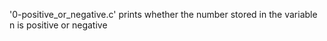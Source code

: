 '0-positive_or_negative.c' prints whether the number stored in the variable n is positive or negative
